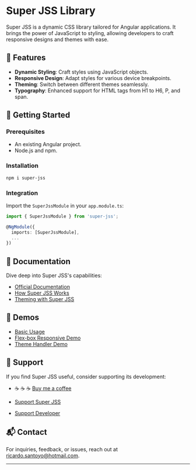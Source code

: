 # Super JSS Library

Super JSS is a dynamic CSS library tailored for Angular applications. It brings the power of JavaScript to styling, allowing developers to craft responsive designs and themes with ease.


## 🌟 Features

- **Dynamic Styling**: Craft styles using JavaScript objects.
- **Responsive Design**: Adapt styles for various device breakpoints.
- **Theming**: Switch between different themes seamlessly.
- **Typography**: Enhanced support for HTML tags from H1 to H6, P, and span.

## 🚀 Getting Started

### Prerequisites

- An existing Angular project.
- Node.js and npm.

### Installation

```bash
npm i super-jss
```

### Integration

Import the `SuperJssModule` in your `app.module.ts`:

```typescript
import { SuperJssModule } from 'super-jss';

@NgModule({
  imports: [SuperJssModule],
  ...
})
```

## 📖 Documentation

Dive deep into Super JSS's capabilities:

- [Official Documentation](https://rsantoyo-dev.github.io/super-jss/)
- [How Super JSS Works](https://medium.com/@viejorichard/super-jss-a-library-for-responsive-css-styles-85691b210450)
- [Theming with Super JSS](https://medium.com/@viejorichard/super-jss-how-to-override-a-theme-64d8da14e3fb)

## 🎨 Demos

- [Basic Usage](https://stackblitz.com/edit/angular-ivy-vewzoz?file=src%2Fapp%2Fapp.component.html)
- [Flex-box Responsive Demo](https://stackblitz.com/edit/angular-ivy-ieshja)
- [Theme Handler Demo](https://stackblitz.com/edit/angular-ivy-atzazr)


## 💖 Support

If you find Super JSS useful, consider supporting its development:


- ☕ ☕ ☕ [Buy me a coffee](https://www.buymeacoffee.com/rsantoyo)

- [Support Super JSS](https://www.paypal.com/paypalme/superjss)
- [Support Developer](https://www.paypal.com/paypalme/rsantoyodev)

## 📬 Contact

For inquiries, feedback, or issues, reach out at [ricardo.santoyo@hotmail.com](mailto:ricardo.santoyo@hotmail.com).

---
